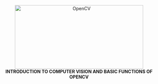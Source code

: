 <p align="center">
   <img src="https://upload.wikimedia.org/wikipedia/commons/thumb/3/32/OpenCV_Logo_with_text_svg_version.svg/270px-OpenCV_Logo_with_text_svg_version.svg.png" alt="OpenCV"
        width="400" height="200">
   <br />
   <b> INTRODUCTION TO COMPUTER VISION AND BASIC FUNCTIONS OF OPENCV</b>
   <br />
   
   <br />
</p>